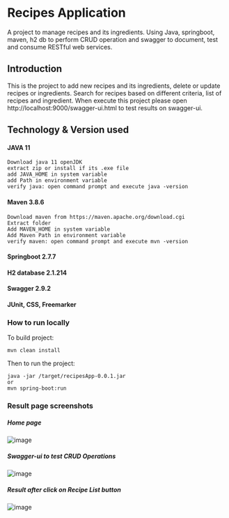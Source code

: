 # Recipes Application
A project to manage recipes and its ingredients. Using Java, springboot, maven, h2 db to perform CRUD operation and swagger to document, test and consume RESTful web services.

## Introduction
This is the project to add new recipes and its ingredients, delete or update recipes or ingredients. Search for recipes based on different criteria, list of recipes and ingredient.
When execute this project please open http://localhost:9000/swagger-ui.html to test results on swagger-ui.

## Technology & Version used
#### JAVA 11
    Download java 11 openJDK
    extract zip or install if its .exe file
    add JAVA_HOME in system variable
    add Path in environment variable 
    verify java: open command prompt and execute java -version
#### Maven 3.8.6
    Download maven from https://maven.apache.org/download.cgi 
    Extract folder
    Add MAVEN_HOME in system variable
    Add Maven Path in environment variable
    verify maven: open command prompt and execute mvn -version    

#### Springboot 2.7.7
#### H2 database 2.1.214
#### Swagger 2.9.2
#### JUnit, CSS, Freemarker
### How to run locally
To build project:

    mvn clean install

Then to run the project:

    java -jar /target/recipesApp-0.0.1.jar
    or
    mvn spring-boot:run
    
### Result page screenshots

##### Home page

![image](https://user-images.githubusercontent.com/117658621/212176519-573e4d5f-8125-47b3-9ad3-be5952ad93db.png)

##### Swagger-ui to test CRUD Operations

![image](https://user-images.githubusercontent.com/117658621/212176603-3da27f6f-8d2b-4e2c-a61e-f834c2e3911b.png)

##### Result after click on Recipe List button

![image](https://user-images.githubusercontent.com/117658621/212178078-c40a952e-497f-4359-a31d-d7eaba8acdcf.png)


